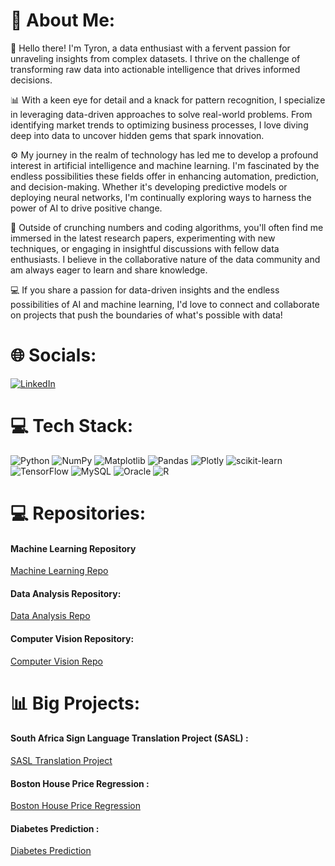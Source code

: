 # 💫 About Me:
👋 Hello there! I'm Tyron, a data enthusiast with a fervent passion for unraveling insights from complex datasets. I thrive on the challenge of transforming raw data into actionable intelligence that drives informed decisions.

📊 With a keen eye for detail and a knack for pattern recognition, I specialize in leveraging data-driven approaches to solve real-world problems. From identifying market trends to optimizing business processes, I love diving deep into data to uncover hidden gems that spark innovation.

⚙️ My journey in the realm of technology has led me to develop a profound interest in artificial intelligence and machine learning. I'm fascinated by the endless possibilities these fields offer in enhancing automation, prediction, and decision-making. Whether it's developing predictive models or deploying neural networks, I'm continually exploring ways to harness the power of AI to drive positive change.

🔬 Outside of crunching numbers and coding algorithms, you'll often find me immersed in the latest research papers, experimenting with new techniques, or engaging in insightful discussions with fellow data enthusiasts. I believe in the collaborative nature of the data community and am always eager to learn and share knowledge.

💻 If you share a passion for data-driven insights and the endless possibilities of AI and machine learning, I'd love to connect and collaborate on projects that push the boundaries of what's possible with data!

# 🌐 Socials:
[![LinkedIn](https://img.shields.io/badge/LinkedIn-%230077B5.svg?logo=linkedin&logoColor=white)](https://linkedin.com/in/www.linkedin.com/in/tyron-lambrechts-30ab87214) 

# 💻 Tech Stack:
![Python](https://img.shields.io/badge/python-3670A0?style=for-the-badge&logo=python&logoColor=ffdd54) ![NumPy](https://img.shields.io/badge/numpy-%23013243.svg?style=for-the-badge&logo=numpy&logoColor=white) ![Matplotlib](https://img.shields.io/badge/Matplotlib-%23ffffff.svg?style=for-the-badge&logo=Matplotlib&logoColor=black) ![Pandas](https://img.shields.io/badge/pandas-%23150458.svg?style=for-the-badge&logo=pandas&logoColor=white) ![Plotly](https://img.shields.io/badge/Plotly-%233F4F75.svg?style=for-the-badge&logo=plotly&logoColor=white) ![scikit-learn](https://img.shields.io/badge/scikit--learn-%23F7931E.svg?style=for-the-badge&logo=scikit-learn&logoColor=white) ![TensorFlow](https://img.shields.io/badge/TensorFlow-%23FF6F00.svg?style=for-the-badge&logo=TensorFlow&logoColor=white) ![MySQL](https://img.shields.io/badge/mysql-%2300000f.svg?style=for-the-badge&logo=mysql&logoColor=white) ![Oracle](https://img.shields.io/badge/Oracle-F80000?style=for-the-badge&logo=oracle&logoColor=white) ![R](https://img.shields.io/badge/r-%23276DC3.svg?style=for-the-badge&logo=r&logoColor=white)

# 💻 Repositories:
#### Machine Learning Repository
<a href='https://github.com/Tylikestocode/Machine-Learning-Projects.git'>Machine Learning Repo</a>

#### Data Analysis Repository:
<a href='https://github.com/Tylikestocode/Data_Analysis_Projects.git'>Data Analysis Repo</a>

#### Computer Vision Repository:
<a href='https://github.com/Tylikestocode/Computer_Vision_Projects.git'>Computer Vision Repo</a>

# 📊 Big Projects: 

#### South Africa Sign Language Translation Project (SASL) : 
<a href='https://github.com/Tylikestocode/SASL_Translation.git'>SASL Translation Project</a>
#### Boston House Price Regression : 
<a href='https://github.com/Tylikestocode/Boston_House_Price_Regression.git'>Boston House Price Regression</a>
#### Diabetes Prediction :
<a href="https://github.com/Tylikestocode/Diabetes_Prediction.git">Diabetes Prediction</a>
